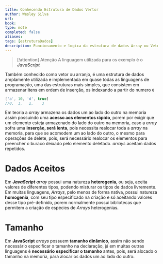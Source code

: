 ```yaml
---
title: Conhecendo Estrutura de Dados Vertor
author: Wesley Silva
url:
book:
type: note
completed: false
aliases:
tags: [estruturaDados]
description: Funcionamento e logica da estrutura de dados Array ou Vetor
---
```

>[!attention] Atenção
>A linguagem utilizada para os exemplo é o **_JavaScript_**

Também conhecido como vetor ou arranjo, é uma estrutura de dados amplamente utilizada e implementada em quase todas as linguagens de programação, uma das estruturas mais simples, que consistem em armazenar itens em ordem de inserção, os indexando a partir do numero `0`

```js
['a', 10, 'd', true]
//0,  1,   2,    3
```

Em teoria a _array_ armazena os dados um ao lado do outro na memoria assim possuindo uma **acesso aos elementos rápido**, porem por exigir que um elemento esteja armazenado do lado do outro na memoria, caso a _array_ sofra uma **inserção, será lenta**, pois necessita realocar toda a _array_ na memoria, para que se acomodem um ao lado do outro, o mesmo para operações de delete, pois, será necessário realocar os elementos para preencher o buraco deixado pelo elemento deletado.
_arrays_ aceitam dados repetidos.

# Dados Aceitos
Em **_JavaScript_** _array_ possui uma natureza **heterogenia**, ou seja, aceita valores de diferentes tipos, podendo misturar os tipos de dados livremente.
Em muitas linguagens, _Arrays_, pelo menos de forma nativa, possui natureza **homogenia**, com seu tipo especificado na criação e só aceitando valores desse tipo pré-definido, porem normalmente possui bibliotecas que permitem a criação de espécies de _Arrays_ heterogenias.

# Tamanho
Em **JavaScript** _arrays_ possuem **tamanho dinâmico**, assim não sendo necessário especificar o tamanho na declaração, já em muitas outras linguagens é **necessário especificar o tamanho** antes, pois, será alocado o tamanho na memoria, para alocar os dados um ao lado do outro.